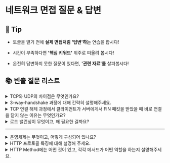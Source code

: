 # 네트워크 면접 질문 & 답변

## 🎁 Tip

- 토글을 열기 전에 **실제 면접처럼 '답변'하는** 연습을 합시다!

- 시간이 부족하다면 **'핵심 키워드'** 위주로 떠올려 봅시다! 

- 온전히 답변하지 못한 질문이 있다면, **'관련 자료'를** 살펴봅시다!


## 📚 빈출 질문 리스트

<details>
<summary>TCP와 UDP의 차이점은 무엇인가요?</summary>

### 👨🏻‍💻 **답변**
``` 
TCP는 연결형 프로토콜로 3-way-handshake 과정을 통해 연결을 설정하기에 높은 신뢰성을 보장하지만, 속도가 비교적 느리다는 단점이 있습니다. 반면, UDP는 비연결형 프로토콜로 연결 설정을 하지 않기에 신뢰성이 떨어지는 단점이 있지만, 속도가 빠르다는 장점이 있습니다. 
```
### 🎯 **핵심 키워드**
```
연결형과 비연결형, 신뢰성, 속도
```
### 📔 **관련 자료**


</details>


<details>
<summary>3-way-handshake 과정에 대해 간략히 설명해주세요.</summary>

### 👨🏻‍💻 **답변**
``` 
3-way-handshak는 TCP에서 연결 설정할 때 사용되는 프로토콜이며, 해당 과정은 3가지 단계로 이루어집니다. 첫 번째로 클라이언트는 서버에 접속을 요청하는 SYN 패킷을 보냅니다. 두 번째로 서버는 클라이언트의 SYN 요청을 수신하고, 클라이언트에게  SYN+ACK 패킷을 보냅니다. 세 번째로 클라이언트는 서버의 응답을 받고 ACK 패킷을 보냅니다. 이렇게 세 번째 단계까지 완료되면 클라이언트와 서버 간의 연결 설정이 완료됩니다.
```
### 🎯 **핵심 키워드**
```
SYN, SYN+ACK, ACK
```
### 📔 **관련 자료**


</details>

<details>
<summary>TCP 연결 해제 과정에서 클라이언트가 서버에게서 FIN 패킷을 받았을 때 바로 연결을 닫지 않는 이유는 무엇인가요?</summary>

### 👨🏻‍💻 **답변**
``` 
지연 패킷이 발생할 경우를 대비하기 위함입니다. 바로 연결을 닫게 되면 지연 패킷이 발생했을 때 데이터 무결성 문제가 발생하기 때문입니다.
```
### 🎯 **핵심 키워드**
```
지연 패킷, 무결성
```
### 📔 **관련 자료**


</details>

<details>
<summary>로드 밸런싱이 무엇이고, 왜 필요한 걸까요?</summary>

### 👨🏻‍💻 **답변**
``` 
로드밸런싱이란 서버가 처리해야 할 업무를 여러 대의 서버로 나누어 균형 있게 분산시켜주는 작업을 의미합니다. 필요한 이유는 한 서버에 너무 많은 트래픽이 몰리게 되면 서비스 장애가 일어날 가능성이 커지는 걸 방지하여 서비스의 안정성과 신뢰성을 유지하는 데 있습니다.
```
### 🎯 **핵심 키워드**
```
균형, 분산, 안정성, 신뢰성, 효율성
```
### 📔 **관련 자료**

</details>

---

<details>
<summary>운영체제는 무엇이고, 어떻게 구성되어 있나요?</summary>

### 👨🏻‍💻 **답변**
``` 
운영체제는 컴퓨터 하드웨어와 응용 프로그램 간의 상호작용을 관리하고 제어하여 사용자가 컴퓨터를 쉽게 다루게 해주는 인터페이스입니다. 
    
운영체제는 크게 커널과 인터페이스로 이루어져 있습니다. 

커널은 운영체제의 핵심 부분이자 시스템콜 인터페이스를 제공하며 보안, 메모리, 프로세스, 파일 시스템, I/O 디바이스, I/O 요청 관리 등 운영체제의 중추적인 역할을 합니다. 그리고 커널 내부에는 시스템콜과 디바이스 드라이버가 존재합니다. 

인터페이스는 사용자의 명령을 전달하고 실행 결과를 사용자에게 알려주는 역할을 합니다. 
```
### 🎯 **핵심 키워드**
```
커널, 인터페이스
```
### 📔 **관련 자료**

</details>

<details>
<summary>HTTP 프로토콜 특징에 대해 설명해 주세요.</summary>

### 👨🏻‍💻 **답변**
``` 
HTTP의 특징은 비연결성(Connectionless), 무상태성(Stateless) 이렇게 크게 두 가지가 있습니다. 
    
Connectionless는 클라이언트의 요청에 맞는 응답을 보낸 후 연결 상태를 유지하지 않는 특성입니다. 

Stateless는 서버가 클라이언트의 상태를 저장하지 않는다는 것을 의미합니다. 
```
### 🎯 **핵심 키워드**
```
비연결성(Connectionless), 무상태성(Stateless)
```
### 📔 **관련 자료**

</details>

<details>
<summary>HTTP Method에는 어떤 것이 있고, 각각 메서드가 어떤 역할을 하는지 설명해주세요.</summary>

### 👨🏻‍💻 **답변**
``` 
HTTP 메서드에는 GET, POST, PUT, PATCH, DELETE 등이 있습니다. 
    
GET은 서버로부터 특정 리소스를 요청하는 것을 의미합니다. 
POST는 서버로 데이터를 제출하여 리소스 생성하거나 업데이트 요청하는 것을 의미합니다. 
PUT은 지정된 리소스의 업데이트 요청하는 것을 의미합니다. 
PATCH는 리소스 부분 변경을 요청하는 것을 의미합니다. 
DELETE는 지정된 리소스 삭제 요청하는 것을 의미합니다. 
```
### 🎯 **핵심 키워드**
```
GET, POST, PUT, PATCH, DELETE
```
### 📔 **관련 자료**

</details>
